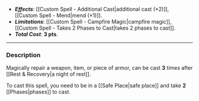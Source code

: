 - ***Effects***: [[Custom Spell - Additional Cast|additional cast (×2)]], [[Custom Spell - Mend|mend (×1)]].
- ***Limitations***: [[Custom Spell - Campfire Magic|campfire magic]], [[Custom Spell - Takes 2 Phases to Cast|takes 2 phases to cast]]. 
- ***Total Cost***: **3 pts**.
----
### Description
Magically repair a weapon, item, or piece of armor, can be cast **3** times after [[Rest & Recovery|a night of rest]].

To cast this spell, you need to be in a [[Safe Place|safe place]] and take **2** [[Phases|phases]] to cast.
